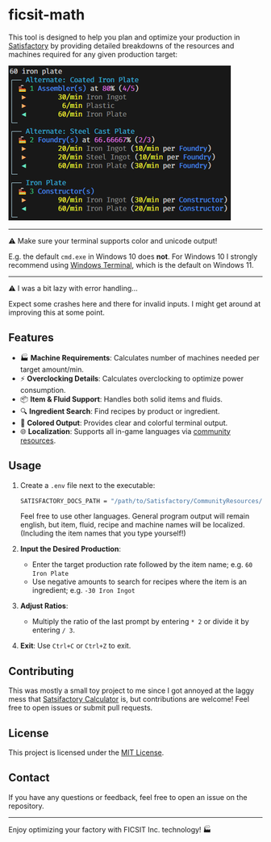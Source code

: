 # ficsit-math

This tool is designed to help you plan and optimize your production in [Satisfactory](https://www.satisfactorygame.com/) by providing detailed breakdowns of the resources and machines required for any given production target:

![Output for "60 iron plate"](doc/60-iron-plate.png)

---

⚠ Make sure your terminal supports color and unicode output!

E.g. the default `cmd.exe` in Windows 10 does **not**. For Windows 10 I strongly recommend using [Windows Terminal](https://aka.ms/terminal), which is the default on Windows 11.

---

⚠ I was a bit lazy with error handling...

Expect some crashes here and there for invalid inputs. I might get around at improving this at some point.

## Features

- 🏭 **Machine Requirements**: Calculates number of machines needed per target amount/min.
- ⚡ **Overclocking Details**: Calculates overclocking to optimize power consumption.
- 📦 **Item & Fluid Support**: Handles both solid items and fluids.
- 🔍 **Ingredient Search**: Find recipes by product or ingredient.
- 🎨 **Colored Output**: Provides clear and colorful terminal output.
- 🌐 **Localization**: Supports all in-game languages via [community resources](https://satisfactory.wiki.gg/wiki/Community_resources).

## Usage

1. Create a `.env` file next to the executable:

    ```sh
    SATISFACTORY_DOCS_PATH = "/path/to/Satisfactory/CommunityResources/docs/en-US.json"
    ```

    Feel free to use other languages. General program output will remain english, but item, fluid, recipe and machine names will be localized. (Including the item names that you type yourself!)

2. **Input the Desired Production**:
   - Enter the target production rate followed by the item name; e.g. `60 Iron Plate`
   - Use negative amounts to search for recipes where the item is an ingredient; e.g. `-30 Iron Ingot`

3. **Adjust Ratios**:
   - Multiply the ratio of the last prompt by entering `* 2` or divide it by entering `/ 3`.

4. **Exit**: Use `Ctrl+C` or `Ctrl+Z` to exit.

## Contributing

This was mostly a small toy project to me since I got annoyed at the laggy mess that [Satsifactory Calculator](https://satisfactory-calculator.com/en/planners/production) is, but contributions are welcome! Feel free to open issues or submit pull requests.

## License

This project is licensed under the [MIT License](LICENSE).

## Contact

If you have any questions or feedback, feel free to open an issue on the repository.

---

Enjoy optimizing your factory with FICSIT Inc. technology! 🏭

